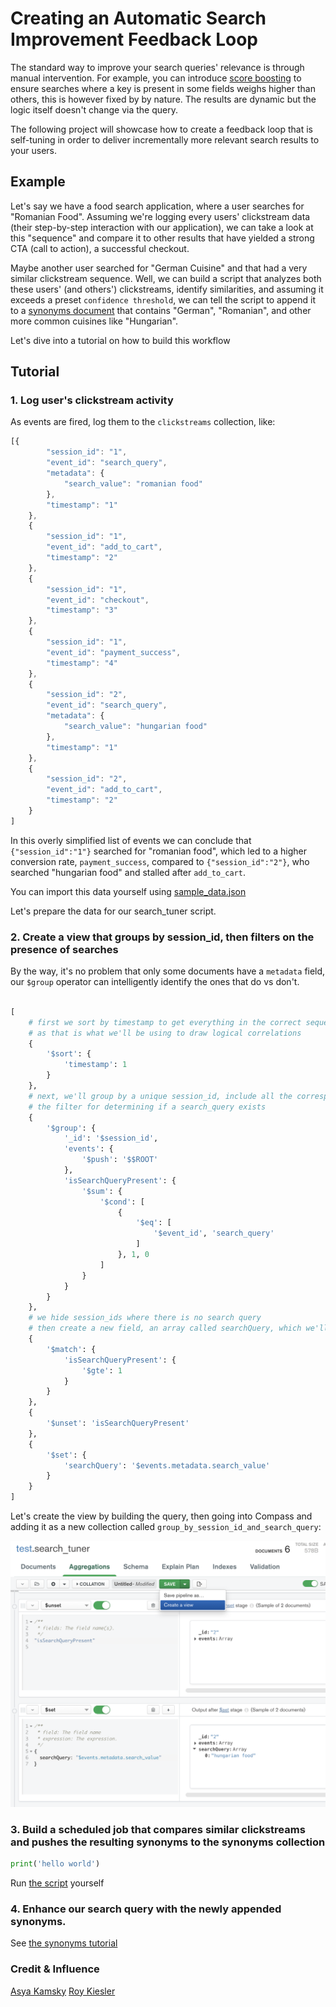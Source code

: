 # Creating an Automatic Search Improvement Feedback Loop

The standard way to improve your search queries' relevance is through manual intervention. For example, you can introduce [score boosting](../3-advanced-scoring) to ensure searches where a key is present in some fields weighs higher than others, this is however fixed by by nature. The results are dynamic but the logic itself doesn't change via the query.

The following project will showcase how to create a feedback loop that is self-tuning in order to deliver incrementally more relevant search results to your users.

## Example

Let's say we have a food search application, where a user searches for "Romanian Food". Assuming we're logging every users' clickstream data (their step-by-step interaction with our application), we can take a look at this "sequence" and compare it to other results that have yielded a strong CTA (call to action), a successful checkout.

Maybe another user searched for "German Cuisine" and that had a very similar clickstream sequence. Well, we can build a script that analyzes both these users' (and others') clickstreams, identify similarities, and assuming it exceeds a preset `confidence threshold`, we can tell the script to append it to a [synonyms document](../5-synonyms) that contains "German", "Romanian", and other more common cuisines like "Hungarian".

Let's dive into a tutorial on how to build this workflow

## Tutorial

### 1. Log user's clickstream activity

As events are fired, log them to the `clickstreams` collection, like:

```javascript
[{
		"session_id": "1",
		"event_id": "search_query",
		"metadata": {
			"search_value": "romanian food"
		},
		"timestamp": "1"
	},
	{
		"session_id": "1",
		"event_id": "add_to_cart",
		"timestamp": "2"
	},
	{
		"session_id": "1",
		"event_id": "checkout",
		"timestamp": "3"
	},
	{
		"session_id": "1",
		"event_id": "payment_success",
		"timestamp": "4"
	},
	{
		"session_id": "2",
		"event_id": "search_query",
		"metadata": {
			"search_value": "hungarian food"
		},
		"timestamp": "1"
	},
	{
		"session_id": "2",
		"event_id": "add_to_cart",
		"timestamp": "2"
	}
]
```



In this overly simplified list of events we can conclude that `{"session_id":"1"}` searched for "romanian food", which led to a higher conversion rate, `payment_success`, compared to `{"session_id":"2"}`, who searched "hungarian food" and stalled after `add_to_cart`.

You can import this data yourself using [sample_data.json](sample_data.json)

Let's prepare the data for our search_tuner script.


### 2. Create a view that groups by session_id, then filters on the presence of searches

By the way, it's no problem that only some documents have a `metadata` field, our `$group` operator can intelligently identify the ones that do vs don't.

``` python

[
    # first we sort by timestamp to get everything in the correct sequence of events,
    # as that is what we'll be using to draw logical correlations
    {
        '$sort': {
            'timestamp': 1
        }
    },
    # next, we'll group by a unique session_id, include all the corresponding events, and begin
    # the filter for determining if a search_query exists
    {
        '$group': {
            '_id': '$session_id',
            'events': {
                '$push': '$$ROOT'
            },
            'isSearchQueryPresent': {
                '$sum': {
                    '$cond': [
                        {
                            '$eq': [
                                '$event_id', 'search_query'
                            ]
                        }, 1, 0
                    ]
                }
            }
        }
    },
    # we hide session_ids where there is no search query
    # then create a new field, an array called searchQuery, which we'll use to parse
    {
        '$match': {
            'isSearchQueryPresent': {
                '$gte': 1
            }
        }
    },
    {
        '$unset': 'isSearchQueryPresent'
    },
    {
        '$set': {
            'searchQuery': '$events.metadata.search_value'
        }
    }
]

```

Let's create the view by building the query, then going into Compass and adding it as a new collection called `group_by_session_id_and_search_query`:

![compass view screenshot](assets/compass_view_creation.png)

### 3. Build a scheduled job that compares similar clickstreams and pushes the resulting synonyms to the synonyms collection

```python
print('hello world')
```

Run [the script](search_tuner.py) yourself

### 4. Enhance our search query with the newly appended synonyms.

See [the synonyms tutorial](../patterns/5-synonyms)

### Credit & Influence

[Asya Kamsky](kamsky.org/stupid-tricks-with-mongodb/aggregating-over-time)
[Roy Kiesler]()
